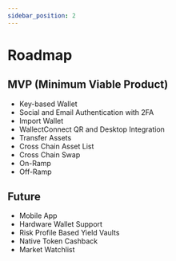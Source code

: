 ```yaml
---
sidebar_position: 2
---
```


# Roadmap

## MVP (Minimum Viable Product)

- Key-based Wallet
- Social and Email Authentication with 2FA
- Import Wallet
- WallectConnect QR and Desktop Integration
- Transfer Assets
- Cross Chain Asset List
- Cross Chain Swap
- On-Ramp
- Off-Ramp

## Future

- Mobile App
- Hardware Wallet Support
- Risk Profile Based Yield Vaults
- Native Token Cashback
- Market Watchlist
